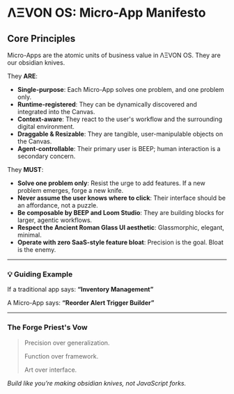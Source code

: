 # ΛΞVON OS: Micro-App Manifesto

## Core Principles

Micro-Apps are the atomic units of business value in ΛΞVON OS. They are our obsidian knives.

They **ARE**:
- **Single-purpose**: Each Micro-App solves one problem, and one problem only.
- **Runtime-registered**: They can be dynamically discovered and integrated into the Canvas.
- **Context-aware**: They react to the user's workflow and the surrounding digital environment.
- **Draggable & Resizable**: They are tangible, user-manipulable objects on the Canvas.
- **Agent-controllable**: Their primary user is BEEP; human interaction is a secondary concern.

They **MUST**:
- **Solve one problem only**: Resist the urge to add features. If a new problem emerges, forge a new knife.
- **Never assume the user knows where to click**: Their interface should be an affordance, not a puzzle.
- **Be composable by BEEP and Loom Studio**: They are building blocks for larger, agentic workflows.
- **Respect the Ancient Roman Glass UI aesthetic**: Glassmorphic, elegant, minimal.
- **Operate with zero SaaS-style feature bloat**: Precision is the goal. Bloat is the enemy.

---

### 💡 Guiding Example

If a traditional app says: **“Inventory Management”**

A Micro-App says: **“Reorder Alert Trigger Builder”**

---

### The Forge Priest's Vow

> Precision over generalization.
>
> Function over framework.
>
> Art over interface.

*Build like you’re making obsidian knives, not JavaScript forks.*
